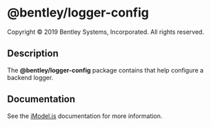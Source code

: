# @bentley/logger-config

Copyright © 2019 Bentley Systems, Incorporated. All rights reserved.

## Description

The __@bentley/logger-config__ package contains that help configure a backend logger.

## Documentation

See the [iModel.js](https://www.imodeljs.org) documentation for more information.
